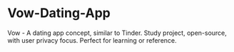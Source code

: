 # Vow-Dating-App
Vow - A dating app concept, similar to Tinder. Study project, open-source, with user privacy focus. Perfect for learning or reference.
